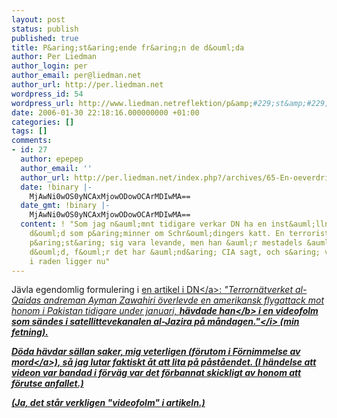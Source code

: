 ```yaml
---
layout: post
status: publish
published: true
title: P&aring;st&aring;ende fr&aring;n de d&ouml;da
author: Per Liedman
author_login: per
author_email: per@liedman.net
author_url: http://per.liedman.net
wordpress_id: 54
wordpress_url: http://www.liedman.netreflektion/p&amp;#229;st&amp;#229;ende-fr&amp;#229;n-de-d&amp;#246;da/
date: 2006-01-30 22:18:16.000000000 +01:00
categories: []
tags: []
comments:
- id: 27
  author: epepep
  author_email: ''
  author_url: http://per.liedman.net/index.php?/archives/65-En-oeverdriven-doed.html
  date: !binary |-
    MjAwNi0wOS0yNCAxMjowODowOCArMDIwMA==
  date_gmt: !binary |-
    MjAwNi0wOS0yNCAxMjowODowOCArMDIwMA==
  content: ! "Som jag n&auml;mnt tidigare verkar DN ha en inst&auml;llning till terroristers
    d&ouml;d som p&aring;minner om Schr&ouml;dingers katt. En terroristledare kan
    p&aring;st&aring; sig vara levande, men han &auml;r mestadels &auml;nd&aring;
    d&ouml;d, f&ouml;r det har &auml;nd&aring; CIA sagt, och s&aring; vidare.\r\n\r\nSenast
    i raden ligger nu"
---
```

J&auml;vla egendomlig formulering i <a href="http:&#47;&#47;www.dn.se&#47;DNet&#47;jsp&#47;polopoly.jsp?d=148&a=517483&previousRenderType=6">en artikel i DN<&#47;a>: <i>"Terrorn&auml;tverket al-Qaidas andreman Ayman Zawahiri &ouml;verlevde en amerikansk flygattack mot honom i Pakistan tidigare under januari, <b>h&auml;vdade han<&#47;b> i en videofolm som s&auml;ndes i satellittevekanalen al-Jazira p&aring; m&aring;ndagen."<&#47;i> (min fetning).

D&ouml;da h&auml;vdar s&auml;llan saker, mig veterligen (f&ouml;rutom i <a href="http:&#47;&#47;www.kanal5.se&#47;templates&#47;page.aspx?id=2683">F&ouml;rnimmelse av mord<&#47;a>), s&aring; jag lutar faktiskt &aring;t att lita p&aring; p&aring;st&aring;endet. (I h&auml;ndelse att videon var bandad i f&ouml;rv&auml;g var det f&ouml;rbannat skickligt av honom att f&ouml;rutse anfallet.)

(Ja, det st&aring;r verkligen "videofolm" i artikeln.)
